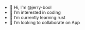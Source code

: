 - 👋 Hi, I’m @jerry-bool
- 👀 I’m interested in coding
- 🌱 I’m currently learning rust
- 💞️ I’m looking to collaborate on App

<!---
jerry-bool/jerry-bool is a ✨ special ✨ repository because its `README.md` (this file) appears on your GitHub profile.
You can click the Preview link to take a look at your changes.
--->
